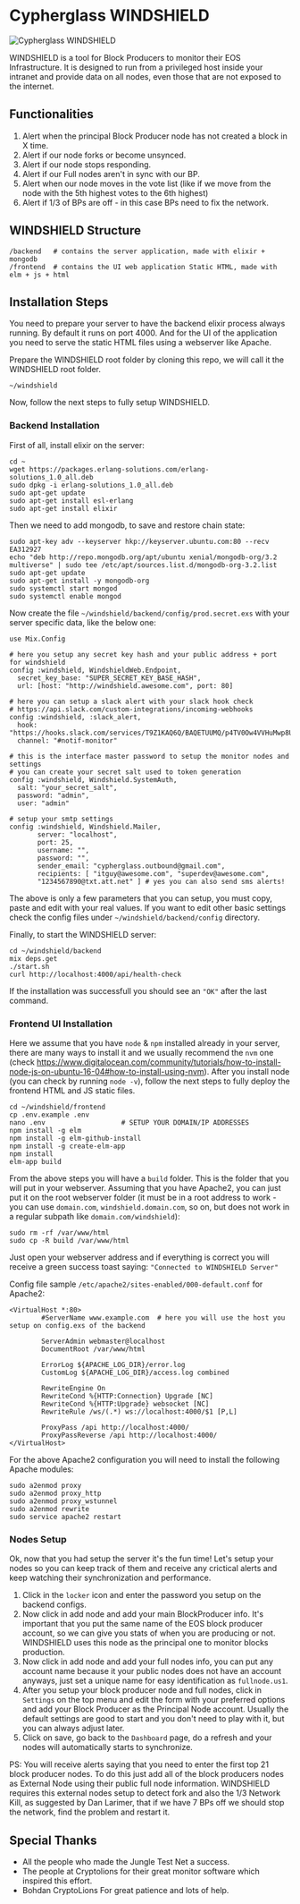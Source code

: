 # Cypherglass WINDSHIELD

![Cypherglass WINDSHIELD](https://github.com/cypherglassdotcom/windshield/raw/master/banner.png "Cypherglass WINDSHIELD")

WINDSHIELD is a tool for Block Producers to monitor their EOS Infrastructure.
It is designed to run from a privileged host inside your intranet and provide data on all nodes, even those that are not exposed to the internet.

## Functionalities

1. Alert when the principal Block Producer node has not created a block in X time.
1. Alert if our node forks or become unsynced.
1. Alert if our node stops responding.
1. Alert if our Full nodes aren't in sync with our BP.
1. Alert when our node moves in the vote list (like if we move from the node with the 5th highest votes to the 6th highest)
1. Alert if 1/3 of BPs are off - in this case BPs need to fix the network.

## WINDSHIELD Structure

```
/backend   # contains the server application, made with elixir + mongodb
/frontend  # contains the UI web application Static HTML, made with elm + js + html
```

## Installation Steps

You need to prepare your server to have the backend elixir process always running. By default it runs on port 4000. And for the UI of the application you need to serve the static HTML files using a webserver like Apache.

Prepare the WINDSHIELD root folder by cloning this repo, we will call it the WINDSHIELD root folder.

`~/windshield`

Now, follow the next steps to fully setup WINDSHIELD.

### Backend Installation

First of all, install elixir on the server:

```
cd ~
wget https://packages.erlang-solutions.com/erlang-solutions_1.0_all.deb
sudo dpkg -i erlang-solutions_1.0_all.deb
sudo apt-get update
sudo apt-get install esl-erlang
sudo apt-get install elixir
```

Then we need to add mongodb, to save and restore chain state:

```
sudo apt-key adv --keyserver hkp://keyserver.ubuntu.com:80 --recv EA312927
echo "deb http://repo.mongodb.org/apt/ubuntu xenial/mongodb-org/3.2 multiverse" | sudo tee /etc/apt/sources.list.d/mongodb-org-3.2.list
sudo apt-get update
sudo apt-get install -y mongodb-org
sudo systemctl start mongod
sudo systemctl enable mongod
```

Now create the file `~/windshield/backend/config/prod.secret.exs` with your server specific data, like the below one:

```
use Mix.Config

# here you setup any secret key hash and your public address + port for windshield
config :windshield, WindshieldWeb.Endpoint,
  secret_key_base: "SUPER_SECRET_KEY_BASE_HASH",
  url: [host: "http://windshield.awesome.com", port: 80]

# here you can setup a slack alert with your slack hook check
# https://api.slack.com/custom-integrations/incoming-webhooks
config :windshield, :slack_alert,
  hook: "https://hooks.slack.com/services/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",
  channel: "#notif-monitor"

# this is the interface master password to setup the monitor nodes and settings
# you can create your secret salt used to token generation
config :windshield, Windshield.SystemAuth,
  salt: "your_secret_salt",
  password: "admin",
  user: "admin"

# setup your smtp settings
config :windshield, Windshield.Mailer,
       server: "localhost",
       port: 25,
       username: "",
       password: "",
       sender_email: "cypherglass.outbound@gmail.com",
       recipients: [ "itguy@awesome.com", "superdev@awesome.com",
       "1234567890@txt.att.net" ] # yes you can also send sms alerts!
```

The above is only a few parameters that you can setup, you must copy, paste and edit with your real values.
If you want to edit other basic settings check the config files under `~/windshield/backend/config` directory.

Finally, to start the WINDSHIELD server:

```
cd ~/windshield/backend
mix deps.get
./start.sh
curl http://localhost:4000/api/health-check
```

If the installation was successfull you should see an `"OK"` after the last command.

### Frontend UI Installation

Here we assume that you have `node` & `npm` installed already in your server, there are many ways to install it and we usually recommend the `nvm` one (check https://www.digitalocean.com/community/tutorials/how-to-install-node-js-on-ubuntu-16-04#how-to-install-using-nvm). After you install node (you can check by running `node -v`), follow the next steps to fully deploy the frontend HTML and JS static files.

```
cd ~/windshield/frontend
cp .env.example .env
nano .env                   # SETUP YOUR DOMAIN/IP ADDRESSES
npm install -g elm
npm install -g elm-github-install
npm install -g create-elm-app
npm install
elm-app build
```

From the above steps you will have a `build` folder. This is the folder that you will put in your webserver. Assuming that you have Apache2, you can just put it on the root webserver folder (it must be in a root address to work - you can use `domain.com`, `windshield.domain.com`, so on, but does not work in a regular subpath like `domain.com/windshield`):

```
sudo rm -rf /var/www/html
sudo cp -R build /var/www/html
```

Just open your webserver address and if everything is correct you will receive a green success toast saying: `"Connected to WINDSHIELD Server"`

Config file sample `/etc/apache2/sites-enabled/000-default.conf` for Apache2:

```
<VirtualHost *:80>
        #ServerName www.example.com  # here you will use the host you setup on config.exs of the backend

        ServerAdmin webmaster@localhost
        DocumentRoot /var/www/html

        ErrorLog ${APACHE_LOG_DIR}/error.log
        CustomLog ${APACHE_LOG_DIR}/access.log combined

        RewriteEngine On
        RewriteCond %{HTTP:Connection} Upgrade [NC]
        RewriteCond %{HTTP:Upgrade} websocket [NC]
        RewriteRule /ws/(.*) ws://localhost:4000/$1 [P,L]

        ProxyPass /api http://localhost:4000/
        ProxyPassReverse /api http://localhost:4000/
</VirtualHost>
```

For the above Apache2 configuration you will need to install the following Apache modules:

```
sudo a2enmod proxy
sudo a2enmod proxy_http
sudo a2enmod proxy_wstunnel
sudo a2enmod rewrite
sudo service apache2 restart
```

### Nodes Setup

Ok, now that you had setup the server it's the fun time! Let's setup your nodes so you can keep track of them and receive any crictical alerts and keep watching their synchronization and performance.

1. Click in the `locker` icon and enter the password you setup on the backend configs.
1. Now click in add node and add your main BlockProducer info. It's important that you put the same name of the EOS block producer account, so we can give you stats of when you are producing or not. WINDSHIELD uses this node as the principal one to monitor blocks production.
1. Now click in add node and add your full nodes info, you can put any account name because it your public nodes does not have an account anyways, just set a unique name for easy identification as `fullnode.us1`.
1. After you setup your block producer node and full nodes, click in `Settings` on the top menu and edit the form with your preferred options and add your Block Producer as the Principal Node account. Usually the default settings are good to start and you don't need to play with it, but you can always adjust later.
1. Click on save, go back to the `Dashboard` page, do a refresh and your nodes will automatically starts to synchronize.

PS: You will receive alerts saying that you need to enter the first top 21 block producer nodes. To do this just add all of the block producers nodes as External Node using their public full node information. WINDSHIELD requires this external nodes setup to detect fork and also the 1/3 Network Kill, as suggested by Dan Larimer, that if we have 7 BPs off we should stop the network, find the problem and restart it.

## Special Thanks

   * All the people who made the Jungle Test Net a success.
   * The people at Cryptolions for their great monitor software which inspired this effort.
   * Bohdan CryptoLions For great patience and lots of help.
